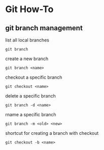 # Git How-To

## git branch management

list all local branches
```
git branch
```
create a new branch
```
git branch <name>
```
checkout a specific branch
```
git checkout <name>
```
delete a specific branch
```
git branch -d <name>
```
rname a specific branch
```
git branch -m <old> <new>
```
shortcut for creating a branch with checkout
```
git checkout -b <name>
```
